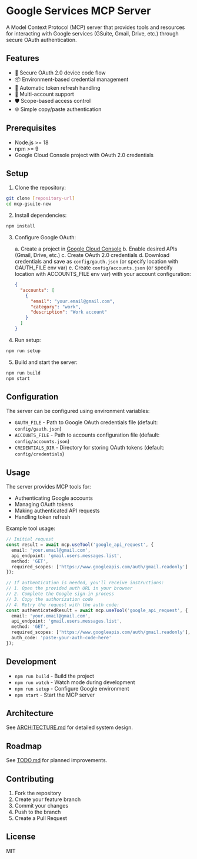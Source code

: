 # Google Services MCP Server

A Model Context Protocol (MCP) server that provides tools and resources for interacting with Google services (GSuite, Gmail, Drive, etc.) through secure OAuth authentication.

## Features

- 🔐 Secure OAuth 2.0 device code flow
- 📦 Environment-based credential management
- 🔄 Automatic token refresh handling
- 👥 Multi-account support
- 🛡️ Scope-based access control
- 🌐 Simple copy/paste authentication

## Prerequisites

- Node.js >= 18
- npm >= 9
- Google Cloud Console project with OAuth 2.0 credentials

## Setup

1. Clone the repository:
```bash
git clone [repository-url]
cd mcp-gsuite-new
```

2. Install dependencies:
```bash
npm install
```

3. Configure Google OAuth:

   a. Create a project in [Google Cloud Console](https://console.cloud.google.com)
   b. Enable desired APIs (Gmail, Drive, etc.)
   c. Create OAuth 2.0 credentials
   d. Download credentials and save as `config/gauth.json` (or specify location with GAUTH_FILE env var)
   e. Create `config/accounts.json` (or specify location with ACCOUNTS_FILE env var) with your account configuration:
   ```json
   {
     "accounts": [
       {
         "email": "your.email@gmail.com",
         "category": "work",
         "description": "Work account"
       }
     ]
   }
   ```

4. Run setup:
```bash
npm run setup
```

5. Build and start the server:
```bash
npm run build
npm start
```

## Configuration

The server can be configured using environment variables:

- `GAUTH_FILE` - Path to Google OAuth credentials file (default: `config/gauth.json`)
- `ACCOUNTS_FILE` - Path to accounts configuration file (default: `config/accounts.json`)
- `CREDENTIALS_DIR` - Directory for storing OAuth tokens (default: `config/credentials`)

## Usage

The server provides MCP tools for:
- Authenticating Google accounts
- Managing OAuth tokens
- Making authenticated API requests
- Handling token refresh

Example tool usage:
```typescript
// Initial request
const result = await mcp.useTool('google_api_request', {
  email: 'your.email@gmail.com',
  api_endpoint: 'gmail.users.messages.list',
  method: 'GET',
  required_scopes: ['https://www.googleapis.com/auth/gmail.readonly']
});

// If authentication is needed, you'll receive instructions:
// 1. Open the provided auth URL in your browser
// 2. Complete the Google sign-in process
// 3. Copy the authorization code
// 4. Retry the request with the auth code:
const authenticatedResult = await mcp.useTool('google_api_request', {
  email: 'your.email@gmail.com',
  api_endpoint: 'gmail.users.messages.list',
  method: 'GET',
  required_scopes: ['https://www.googleapis.com/auth/gmail.readonly'],
  auth_code: 'paste-your-auth-code-here'
});
```

## Development

- `npm run build` - Build the project
- `npm run watch` - Watch mode during development
- `npm run setup` - Configure Google environment
- `npm start` - Start the MCP server

## Architecture

See [ARCHITECTURE.md](./ARCHITECTURE.md) for detailed system design.

## Roadmap

See [TODO.md](./TODO.md) for planned improvements.

## Contributing

1. Fork the repository
2. Create your feature branch
3. Commit your changes
4. Push to the branch
5. Create a Pull Request

## License

MIT
